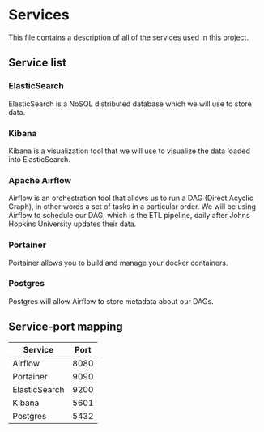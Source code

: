# Services
This file contains a description of all of the services used in this project.

## Service list
### ElasticSearch
ElasticSearch is a NoSQL distributed database which we will use to store data.

### Kibana
Kibana is a visualization tool that we will use to visualize the data loaded into ElasticSearch.

### Apache Airflow
Airflow is an orchestration tool that allows us to run a DAG (Direct Acyclic Graph), in other words a set of tasks in a particular order. We will be using Airflow to schedule our DAG, which is the ETL pipeline, daily after Johns Hopkins University updates their data.

### Portainer
Portainer allows you to build and manage your docker containers.

### Postgres
Postgres will allow Airflow to store metadata about our DAGs.

## Service-port mapping
| Service | Port |
| --- | --- |
| Airflow | 8080 |
| Portainer | 9090 |
| ElasticSearch | 9200 |
| Kibana | 5601 |
| Postgres | 5432 |
